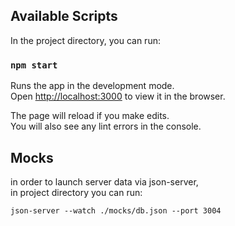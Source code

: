 ## Available Scripts

In the project directory, you can run:

### `npm start`

Runs the app in the development mode.<br />
Open [http://localhost:3000](http://localhost:3000) to view it in the browser.

The page will reload if you make edits.<br />
You will also see any lint errors in the console.

## Mocks

in order to launch server data via json-server,<br> in project directory you can run:

`json-server --watch ./mocks/db.json --port 3004`

